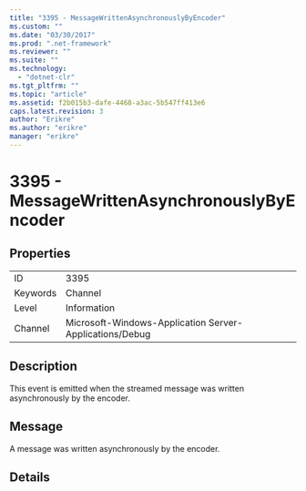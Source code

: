 ```yaml
---
title: "3395 - MessageWrittenAsynchronouslyByEncoder"
ms.custom: ""
ms.date: "03/30/2017"
ms.prod: ".net-framework"
ms.reviewer: ""
ms.suite: ""
ms.technology: 
  - "dotnet-clr"
ms.tgt_pltfrm: ""
ms.topic: "article"
ms.assetid: f2b015b3-dafe-4468-a3ac-5b547ff413e6
caps.latest.revision: 3
author: "Erikre"
ms.author: "erikre"
manager: "erikre"
---
```

# 3395 - MessageWrittenAsynchronouslyByEncoder
## Properties  
  
|||  
|-|-|  
|ID|3395|  
|Keywords|Channel|  
|Level|Information|  
|Channel|Microsoft-Windows-Application Server-Applications/Debug|  
  
## Description  
 This event is emitted when the streamed message was written asynchronously by the encoder.  
  
## Message  
 A message was written asynchronously by the encoder.  
  
## Details
